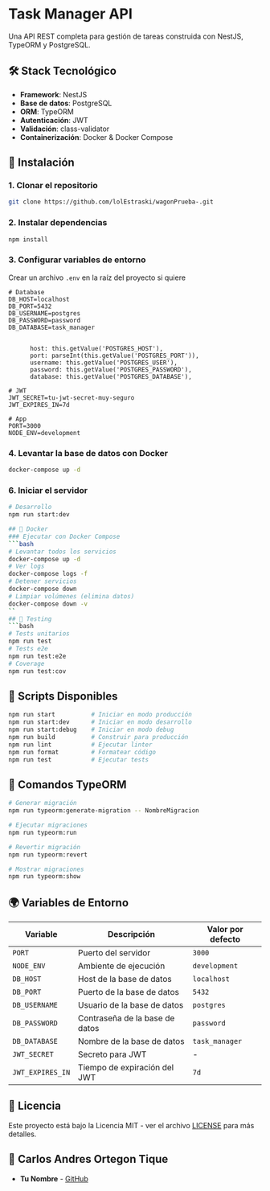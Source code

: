 # Task Manager API

Una API REST completa para gestión de tareas construida con NestJS, TypeORM y PostgreSQL.
## 🛠️ Stack Tecnológico
- **Framework**: NestJS
- **Base de datos**: PostgreSQL
- **ORM**: TypeORM
- **Autenticación**: JWT
- **Validación**: class-validator
- **Containerización**: Docker & Docker Compose
## 🔧 Instalación
### 1. Clonar el repositorio
```bash
git clone https://github.com/lolEstraski/wagonPrueba-.git

```
### 2. Instalar dependencias
```bash
npm install
```
### 3. Configurar variables de entorno
Crear un archivo `.env` en la raíz del proyecto  si quiere  
```env
# Database
DB_HOST=localhost
DB_PORT=5432
DB_USERNAME=postgres
DB_PASSWORD=password
DB_DATABASE=task_manager


      host: this.getValue('POSTGRES_HOST'),
      port: parseInt(this.getValue('POSTGRES_PORT')),
      username: this.getValue('POSTGRES_USER'),
      password: this.getValue('POSTGRES_PASSWORD'),
      database: this.getValue('POSTGRES_DATABASE'),

# JWT
JWT_SECRET=tu-jwt-secret-muy-seguro
JWT_EXPIRES_IN=7d

# App
PORT=3000
NODE_ENV=development
```

### 4. Levantar la base de datos con Docker
```bash
docker-compose up -d
```
### 6. Iniciar el servidor
```bash
# Desarrollo
npm run start:dev

## 🐳 Docker
### Ejecutar con Docker Compose
```bash
# Levantar todos los servicios
docker-compose up -d
# Ver logs
docker-compose logs -f
# Detener servicios
docker-compose down
# Limpiar volúmenes (elimina datos)
docker-compose down -v
``
## 🧪 Testing
```bash
# Tests unitarios
npm run test
# Tests e2e
npm run test:e2e
# Coverage
npm run test:cov
```

## 📝 Scripts Disponibles

```bash
npm run start          # Iniciar en modo producción
npm run start:dev      # Iniciar en modo desarrollo
npm run start:debug    # Iniciar en modo debug
npm run build          # Construir para producción
npm run lint           # Ejecutar linter
npm run format         # Formatear código
npm run test           # Ejecutar tests
```

## 🔄 Comandos TypeORM

```bash
# Generar migración
npm run typeorm:generate-migration -- NombreMigracion

# Ejecutar migraciones
npm run typeorm:run

# Revertir migración
npm run typeorm:revert

# Mostrar migraciones
npm run typeorm:show
```

## 🌍 Variables de Entorno

| Variable | Descripción | Valor por defecto |
|----------|-------------|-------------------|
| `PORT` | Puerto del servidor | `3000` |
| `NODE_ENV` | Ambiente de ejecución | `development` |
| `DB_HOST` | Host de la base de datos | `localhost` |
| `DB_PORT` | Puerto de la base de datos | `5432` |
| `DB_USERNAME` | Usuario de la base de datos | `postgres` |
| `DB_PASSWORD` | Contraseña de la base de datos | `password` |
| `DB_DATABASE` | Nombre de la base de datos | `task_manager` |
| `JWT_SECRET` | Secreto para JWT | - |
| `JWT_EXPIRES_IN` | Tiempo de expiración del JWT | `7d` |

## 📄 Licencia
Este proyecto está bajo la Licencia MIT - ver el archivo [LICENSE](LICENSE) para más detalles.

## 👥 Carlos Andres Ortegon Tique

- **Tu Nombre** - [GitHub](https://github.com/lolEstraski)


